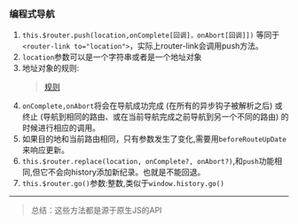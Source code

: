 ### 编程式导航

1. `this.$router.push(location,onComplete[回调]，onAbort[回调]])` 等同于`<router-link to="location">`，实际上router-link会调用push方法。
2. `location`参数可以是一个字符串或者是一个地址对象
3. 地址对象的规则:
    >[规则](../images/编程式导航.png)
4. `onComplete,onAbort`将会在导航成功完成 (在所有的异步钩子被解析之后) 或终止 (导航到相同的路由、或在当前导航完成之前导航到另一个不同的路由) 的时候进行相应的调用。
5.  如果目的地和当前路由相同，只有参数发生了变化,需要用`beforeRouteUpDate`来响应更新。
6. `this.$router.replace(location, onComplete?, onAbort?)`,和`push`功能相同,但它不会向history添加新纪录。也就是不能回退。
7. `this.$router.go()`参数:整数,类似于`window.history.go()`

*******
> 总结：这些方法都是源于原生JS的API


